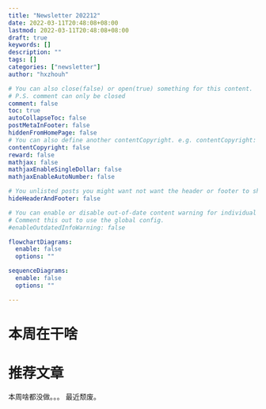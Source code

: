 ```yaml
---
title: "Newsletter 202212"
date: 2022-03-11T20:48:08+08:00
lastmod: 2022-03-11T20:48:08+08:00
draft: true
keywords: []
description: ""
tags: []
categories: ["newsletter"]
author: "hxzhouh"

# You can also close(false) or open(true) something for this content.
# P.S. comment can only be closed
comment: false
toc: true
autoCollapseToc: false
postMetaInFooter: false
hiddenFromHomePage: false
# You can also define another contentCopyright. e.g. contentCopyright: "This is another copyright."
contentCopyright: false
reward: false
mathjax: false
mathjaxEnableSingleDollar: false
mathjaxEnableAutoNumber: false

# You unlisted posts you might want not want the header or footer to show
hideHeaderAndFooter: false

# You can enable or disable out-of-date content warning for individual post.
# Comment this out to use the global config.
#enableOutdatedInfoWarning: false

flowchartDiagrams:
  enable: false
  options: ""

sequenceDiagrams: 
  enable: false
  options: ""

---
```


# 本周在干啥

# 推荐文章

本周啥都没做。。。 最近颓废。